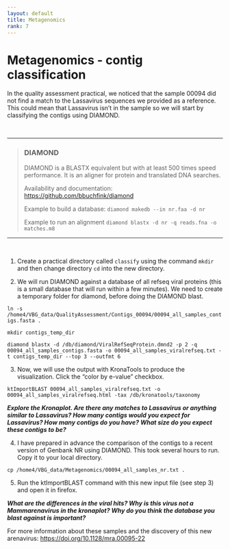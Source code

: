 ```yaml
---
layout: default
title: Metagenomics
rank: 7
---
```


# Metagenomics - contig classification

In the quality assessment practical, we noticed that the sample 00094 did not find a match to the Lassavirus sequences we provided as a reference. This could mean that Lassavirus isn’t in the sample so we will start by classifying the contigs using DIAMOND.

<br/>

***
> ### DIAMOND
> DIAMOND is a BLASTX equivalent but with at least 500 times speed performance. It is an aligner for protein and translated DNA searches. 
>
> Availability and documentation: <https://github.com/bbuchfink/diamond>
>
> Example to build a database:
> ```diamond makedb --in nr.faa -d nr```
>
> Example to run an alignment
> ```diamond blastx -d nr -q reads.fna -o matches.m8```

***
<br/>

1) Create a practical directory called `classify` using the command `mkdir` and then change directory `cd` into the new directory.

2) We will run DIAMOND against a database of all refseq viral proteins (this is a small database that will run within a few minutes). We need to create a temporary folder for diamond, before doing the DIAMOND blast.

```ln -s /home4/VBG_data/QualityAssessment/Contigs_00094/00094_all_samples_contigs.fasta .```

```mkdir contigs_temp_dir```

```diamond blastx -d /db/diamond/ViralRefSeqProtein.dmnd2 -p 2 -q 00094_all_samples_contigs.fasta -o 00094_all_samples_viralrefseq.txt -t contigs_temp_dir --top 3 --outfmt 6```


3)	Now, we will use the output with KronaTools to produce the visualization. Click the “color by e-value” checkbox. 

```ktImportBLAST 00094_all_samples_viralrefseq.txt -o 00094_all_samples_viralrefseq.html -tax /db/kronatools/taxonomy```

__*Explore the Kronaplot. Are there any matches to Lassavirus or anything similar to Lassavirus? How many contigs would you expect for Lassavirus? How many contigs do you have? What size do you expect these contigs to be?*__


4)	I have prepared in advance the comparison of the contigs to a recent version of Genbank NR using DIAMOND. This took several hours to run. Copy it to your local directory.  
 
```cp /home4/VBG_data/Metagenomics/00094_all_samples_nr.txt .``` 

5)	Run the ktImportBLAST command with this new input file (see step 3) and open it in firefox. 


__*What are the differences in the viral hits? Why is this virus not a Mammarenavirus in the kronaplot? Why do you think the database you blast against is important?*__

For more information about these samples and the discovery of this new arenavirus: <https://doi.org/10.1128/mra.00095-22>

